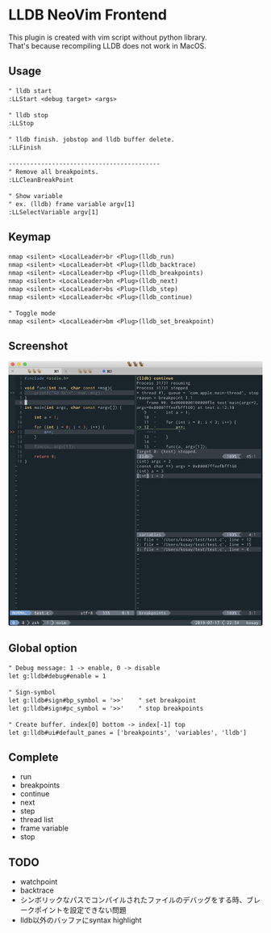 # LLDB NeoVim Frontend

This plugin is created with vim script without python library. <br>
That's because recompiling LLDB does not work in MacOS.

## Usage

```
" lldb start
:LLStart <debug target> <args>

" lldb stop
:LLStop

" lldb finish. jobstop and lldb buffer delete.
:LLFinish

------------------------------------------
" Remove all breakpoints.
:LLCleanBreakPoint

" Show variable 
" ex. (lldb) frame variable argv[1]
:LLSelectVariable argv[1]
```

## Keymap
```
nmap <silent> <LocalLeader>br <Plug>(lldb_run)
nmap <silent> <LocalLeader>bt <Plug>(lldb_backtrace)
nmap <silent> <LocalLeader>bp <Plug>(lldb_breakpoints)
nmap <silent> <LocalLeader>bn <Plug>(lldb_next)
nmap <silent> <LocalLeader>bs <Plug>(lldb_step)
nmap <silent> <LocalLeader>bc <Plug>(lldb_continue)

" Toggle mode
nmap <silent> <LocalLeader>bm <Plug>(lldb_set_breakpoint)
```

## Screenshot
![screenshot](https://github.com/sarub0b0/lldb.nvim/blob/images/screenshot.jpg?raw=true)

## Global option
```
" Debug message: 1 -> enable, 0 -> disable
let g:lldb#debug#enable = 1

" Sign-symbol
let g:lldb#sign#bp_symbol = '>>'    " set breakpoint
let g:lldb#sign#pc_symbol = '>>'    " stop breakpoints

" Create buffer. index[0] bottom -> index[-1] top
let g:lldb#ui#default_panes = ['breakpoints', 'variables', 'lldb']
```

## Complete
- run
- breakpoints
- continue
- next
- step
- thread list
- frame variable
- stop

## TODO
- watchpoint
- backtrace
- シンボリックなパスでコンパイルされたファイルのデバッグをする時、ブレークポイントを設定できない問題
- lldb以外のバッファにsyntax highlight
